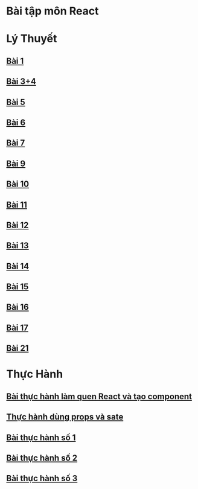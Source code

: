 <!DOCTYPE html>
<html lang="en">
<head>
    <meta charset="UTF-8">
    <meta http-equiv="X-UA-Compatible" content="IE=edge">
    <meta name="viewport" content="width=device-width, initial-scale=0.05">
</head>
<body>
    <h1> Bài tập môn React</h1>
    <h1> Lý Thuyết </h1>
    <h2><a href="https://codepen.io/tranhuudantruong/pen/eYKPMdQ" target="_blank">Bài 1</a></h2>
    <h2><a href="https://codepen.io/tranhuudantruong/pen/BaVqrLR" target="_blank">Bài 3+4</a></h2>
    <h2><a href="https://codepen.io/tranhuudantruong/pen/dyKgmpP" target="_blank">Bài 5</a></h2>
    <h2><a href="https://codepen.io/tranhuudantruong/pen/zYamWqe" target="_blank">Bài 6</a></h2>
    <h2><a href="https://codepen.io/tranhuudantruong/pen/dyKgmMP" target="_blank">Bài 7</a></h2>
    <h2><a href="https://codepen.io/tranhuudantruong/pen/XWYxZEE" target="_blank">Bài 9 </a></h2>
    <h2><a href="https://codepen.io/tranhuudantruong/pen/poKrBoX" target="_blank">Bài 10 </a></h2>
    <h2><a href="https://codepen.io/tranhuudantruong/pen/MWXvRry" target="_blank">Bài 11</a></h2>
    <h2><a href="https://codepen.io/tranhuudantruong/pen/OJEBQQy" target="_blank">Bài 12</a></h2>
    <h2><a href="https://codepen.io/tranhuudantruong/pen/abKyxbZ" target="_blank">Bài 13</a></h2>
    <h2><a href="https://codepen.io/tranhuudantruong/pen/qBKXwWR" target="_blank">Bài 14</a></h2>
    <h2><a href="https://codepen.io/tranhuudantruong/pen/bGKrZym" target="_blank">Bài 15</a></h2>
    <h2><a href="https://codepen.io/tranhuudantruong/pen/jOKGpNG" target="_blank">Bài 16</a></h2>
    <h2><a href="https://codepen.io/tranhuudantruong/pen/wvXrxBJ" target="_blank">Bài 17</a></h2>
    <h2><a href="https://codesandbox.io/s/bai21-67p7s5" target="_blank">Bài 21</a></h2>
    <h1> Thực Hành </h1>
    <h2><a href="https://codesandbox.io/s/th00-obj027?file=/src/App.js" target="_blank">Bài thực hành làm quen React và tạo component</a></h2>
    <h2><a href="https://codesandbox.io/s/thuc-hanh-dung-props-va-sate-10r0i2?file=/src/Newcomp.js" target="_blank">Thực hành dùng props và sate</a></h2>
    <h2><a href="https://codesandbox.io/s/th01-q0qf04" target="_blank">Bài thực hành số 1</a></h2>
    <h2><a href="https://codesandbox.io/s/th02-io339o" target="_blank">Bài thực hành số 2</a></h2>
    <h2><a href="https://codesandbox.io/s/th03-o0r7fg" target="_blank">Bài thực hành số 3</a></h2>
    
    
</body>
</html>
